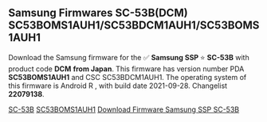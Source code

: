 <h2>Samsung Firmwares SC-53B(DCM) SC53BOMS1AUH1/SC53BDCM1AUH1/SC53BOMS1AUH1</h2>
Download the Samsung firmware for the ✅ <strong>Samsung SSP </strong> ⭐ <strong>SC-53B</strong> with product code <strong>DCM</strong> <strong> from Japan</strong>. This firmware has version number PDA <strong>SC53BOMS1AUH1</strong> and CSC SC53BDCM1AUH1. The operating system of this firmware is Android R , with build date 2021-09-28. Changelist <strong>22079138</strong>.


[SC-53B](https://samfirm.shop/samsung/model/SC-53B)
[SC53BOMS1AUH1](https://samfirm.shop/samsung/pda/SC53BOMS1AUH1)
[Download Firmware Samsung SSP SC-53B](https://samfirm.shop/samsung/firmware/475488)
